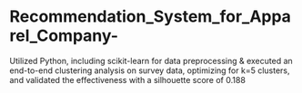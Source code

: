 # Recommendation_System_for_Apparel_Company-
Utilized Python, including scikit-learn for data preprocessing &amp; executed an end-to-end clustering analysis on survey data, optimizing for k=5 clusters, and validated the effectiveness with a silhouette score of 0.188                                           
